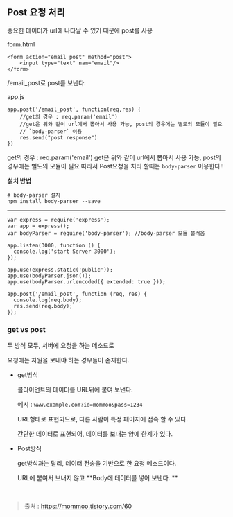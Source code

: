## Post 요청 처리

중요한 데이터가 url에 나타날 수 있기 때문에 post를 사용

form.html

```
<form action="email_post" method="post">
	<input type="text" nam="email"/>
</form>
```

/email_post로 post를 보낸다. 



app.js

```
app.post('/email_post', function(req,res) {
	//get의 경우 : req.param('email')
	//get은 위와 같이 url에서 뽑아서 사용 가능, post의 경우에는 별도의 모듈이 필요
	// `body-parser` 이용
	res.send("post response")
})
```



get의 경우 : req.param('email')
get은 위와 같이 url에서 뽑아서 사용 가능, post의 경우에는 별도의 모듈이 필요
따라서 Post요청을 처리 할때는  `body-parser` 이용한다!!

**설치 방법**

```
# body-parser 설치
npm install body-parser --save
```
****

```
var express = require('express');
var app = express();
var bodyParser = require('body-parser'); //body-parser 모듈 불러옴

app.listen(3000, function () {
  console.log('start Server 3000');
});

app.use(express.static('public'));
app.use(bodyParser.json());
app.use(bodyParser.urlencoded({ extended: true }));

app.post('/email_post', function (req, res) {
  console.log(req.body);
  res.send(req.body);
});
```



### get vs post

두 방식 모두, 서버에 요청을 하는 메소드로

요청에는 자원을 보내야 하는 경우들이 존재한다. 

- get방식 

  클라이언트의 데이터를  URL뒤에 붙여 보낸다. 

  예시 : `www.example.com?id=mommoo&pass=1234`

  URL형태로 표현되므로, 다른 사람이 특정 페이지에 접속 할 수 있다.

  간단한 데이터로 표현되어, 데이터를 보내는 양에 한계가 있다. 



- Post방식

  get방식과는 달리, 데이터 전송을 기반으로 한 요청 메소드이다. 

  URL에 붙여서 보내지 않고 **Body에 데이터를 넣어 보낸다. **

​	

> 출처 : https://mommoo.tistory.com/60